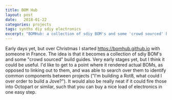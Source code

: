 ```yaml
---
title: BOM Hub
layout: post
date:   2018-01-22
categories: projects 
tags: synths diy sdiy electronics
excerpt: "BOMHub: a collection of sdiy BOM's and some 'crowd sourced' build guides"
---
```

Early days yet, but over Christmas I started https://bomhub.github.io with someone in France. The idea is that it becomes a collection of sdiy BOM's and some "crowd sourced" build guides. Very early stages yet, but I think it could be useful. I'd like to get to a  point where it rendered actual BOMs, as opposed to linking out to them, and was able to search over them to  identify common components between projects ("I'm building a Rot8, what could I over order to build a Jove?"). It would also be really neat if it could fire those into Octopart or similar, such that you can buy a nice load of electronics in one easy step.
